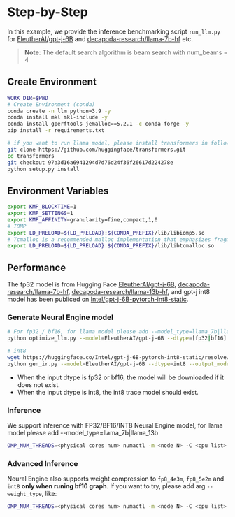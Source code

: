 Step-by-Step
=========

In this example, we provide the inference benchmarking script `run_llm.py` for [EleutherAI/gpt-j-6B](https://huggingface.co/EleutherAI/gpt-j-6B) and [decapoda-research/llama-7b-hf](https://huggingface.co/decapoda-research/llama-7b-hf) etc.

>**Note**: The default search algorithm is beam search with num_beams = 4

## Create Environment
```bash
WORK_DIR=$PWD
# Create Environment (conda)
conda create -n llm python=3.9 -y
conda install mkl mkl-include -y
conda install gperftools jemalloc==5.2.1 -c conda-forge -y
pip install -r requirements.txt

# if you want to run llama model, please install transformers in following version:
git clone https://github.com/huggingface/transformers.git
cd transformers
git checkout 97a3d16a6941294d7d76d24f36f26617d224278e
python setup.py install
```

## Environment Variables
```bash
export KMP_BLOCKTIME=1
export KMP_SETTINGS=1
export KMP_AFFINITY=granularity=fine,compact,1,0
# IOMP
export LD_PRELOAD=${LD_PRELOAD}:${CONDA_PREFIX}/lib/libiomp5.so
# Tcmalloc is a recommended malloc implementation that emphasizes fragmentation avoidance and scalable concurrency support.
export LD_PRELOAD=${LD_PRELOAD}:${CONDA_PREFIX}/lib/libtcmalloc.so
```
## Performance

The fp32 model is from Hugging Face [EleutherAI/gpt-j-6B](https://huggingface.co/EleutherAI/gpt-j-6B), [decapoda-research/llama-7b-hf](https://huggingface.co/decapoda-research/llama-7b-hf), [decapoda-research/llama-13b-hf](https://huggingface.co/decapoda-research/llama-13b-hf), and gpt-j int8 model has been publiced on [Intel/gpt-j-6B-pytorch-int8-static](https://huggingface.co/Intel/gpt-j-6B-pytorch-int8-static).

### Generate Neural Engine model
```bash
# For fp32 / bf16, for llama model please add --model_type=llama_7b|llama_13b
python optimize_llm.py --model=EleutherAI/gpt-j-6B --dtype=[fp32|bf16] --output_model=<path to engine model>

# int8
wget https://huggingface.co/Intel/gpt-j-6B-pytorch-int8-static/resolve/main/pytorch_model.bin -O <path to int8_model.pt>
python gen_ir.py --model=EleutherAI/gpt-j-6B --dtype=int8 --output_model=<path to ir> --pt_file=<path to int8_model.pt>
```
- When the input dtype is fp32 or bf16, the model will be downloaded if it does not exist.
- When the input dtype is int8, the int8 trace model should exist.

### Inference 
We support inference with FP32/BF16/INT8 Neural Engine model, for llama model please add --model_type=llama_7b|llama_13b
```bash
OMP_NUM_THREADS=<physical cores num> numactl -m <node N> -C <cpu list> python run_llm.py --max-new-tokens 32 --input-tokens 32 --batch-size 1 --model_path <path to engine model>
```
### Advanced Inference
Neural Engine also supports weight compression to `fp8_4e3m`, `fp8_5e2m` and `int8` **only when runing bf16 graph**. If you want to try, please add arg `--weight_type`, like:
```bash
OMP_NUM_THREADS=<physical cores num> numactl -m <node N> -C <cpu list> python run_llm.py --max-new-tokens 32 --input-tokens 32 --batch-size 1 --model_path <path to bf16 engine model> --weight_type=fp8_5e2m
```
